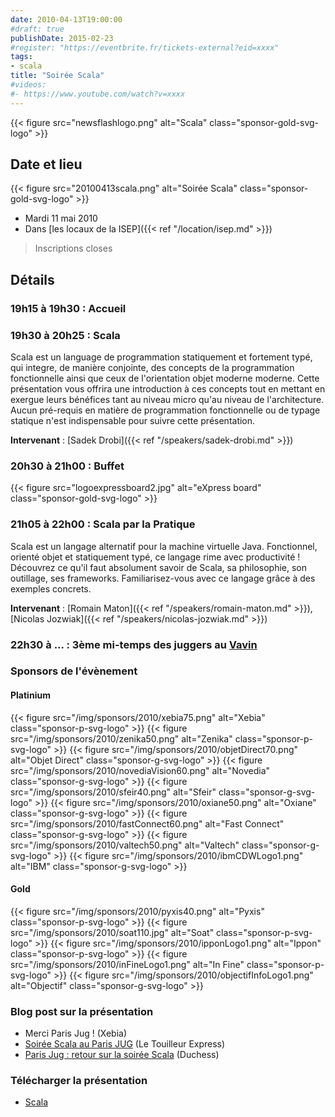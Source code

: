 ```yaml
---
date: 2010-04-13T19:00:00
#draft: true
publishDate: 2015-02-23
#register: "https://eventbrite.fr/tickets-external?eid=xxxx"
tags:
- scala
title: "Soirée Scala"
#videos:
#- https://www.youtube.com/watch?v=xxxx
---
```


{{< figure src="newsflashlogo.png" alt="Scala" class="sponsor-gold-svg-logo" >}}

## Date et lieu

{{< figure src="20100413scala.png" alt="Soirée Scala" class="sponsor-gold-svg-logo" >}}

* Mardi 11 mai 2010
* Dans [les locaux de la ISEP]({{< ref "/location/isep.md" >}})

> Inscriptions closes

## Détails

### 19h15 à 19h30 : Accueil

### 19h30 à 20h25 : Scala

Scala est un language de programmation statiquement et fortement typé, qui integre, de manière conjointe, des concepts de la programmation fonctionnelle ainsi que ceux de l'orientation objet moderne moderne. Cette présentation vous offrira une introduction à ces concepts tout en mettant en exergue leurs bénéfices tant au niveau micro qu'au niveau de l'architecture. Aucun pré-requis en matière de programmation fonctionnelle ou de typage statique n'est indispensable pour suivre cette présentation.

**Intervenant** : [Sadek Drobi]({{< ref "/speakers/sadek-drobi.md" >}}) 

### 20h30 à 21h00 : Buffet

{{< figure src="logoexpressboard2.jpg" alt="eXpress board" class="sponsor-gold-svg-logo" >}}

### 21h05 à 22h00 : Scala par la Pratique

Scala est un langage alternatif pour la machine virtuelle Java. Fonctionnel, orienté objet et statiquement typé, ce langage rime avec productivité ! Découvrez ce qu'il faut absolument savoir de Scala, sa philosophie, son outillage, ses frameworks. Familiarisez-vous avec ce langage grâce à des exemples concrets.

**Intervenant** : [Romain Maton]({{< ref "/speakers/romain-maton.md" >}}), [Nicolas Jozwiak]({{< ref "/speakers/nicolas-jozwiak.md" >}})


### 22h30 à  ... : 3ème mi-temps des juggers au [Vavin](https://www.google.com/maps/dir//48.84398,2.330533/@48.8439685,2.2603067,12z)

### Sponsors de l'évènement

#### Platinium

{{< figure src="/img/sponsors/2010/xebia75.png" alt="Xebia" class="sponsor-p-svg-logo" >}}
{{< figure src="/img/sponsors/2010/zenika50.png" alt="Zenika" class="sponsor-p-svg-logo" >}}
{{< figure src="/img/sponsors/2010/objetDirect70.png" alt="Objet Direct" class="sponsor-g-svg-logo" >}}
{{< figure src="/img/sponsors/2010/novediaVision60.png" alt="Novedia" class="sponsor-g-svg-logo" >}}
{{< figure src="/img/sponsors/2010/sfeir40.png" alt="Sfeir" class="sponsor-g-svg-logo" >}}
{{< figure src="/img/sponsors/2010/oxiane50.png" alt="Oxiane" class="sponsor-g-svg-logo" >}}
{{< figure src="/img/sponsors/2010/fastConnect60.png" alt="Fast Connect" class="sponsor-g-svg-logo" >}}
{{< figure src="/img/sponsors/2010/valtech50.png" alt="Valtech" class="sponsor-g-svg-logo" >}}
{{< figure src="/img/sponsors/2010/ibmCDWLogo1.png" alt="IBM" class="sponsor-g-svg-logo" >}}

#### Gold

{{< figure src="/img/sponsors/2010/pyxis40.png" alt="Pyxis" class="sponsor-p-svg-logo" >}}
{{< figure src="/img/sponsors/2010/soat110.jpg" alt="Soat" class="sponsor-p-svg-logo" >}}
{{< figure src="/img/sponsors/2010/ipponLogo1.png" alt="Ippon" class="sponsor-p-svg-logo" >}}
{{< figure src="/img/sponsors/2010/inFineLogo1.png" alt="In Fine" class="sponsor-p-svg-logo" >}}
{{< figure src="/img/sponsors/2010/objectifInfoLogo1.png" alt="Objectif" class="sponsor-g-svg-logo" >}}

### Blog post sur la présentation

* Merci Paris Jug ! (Xebia)
* [Soirée Scala au Paris JUG](http://www.touilleur-express.fr/2010/04/18/soiree-scala-au-paris-jug/) (Le Touilleur Express)
* [Paris Jug : retour sur la soirée Scala](https://www.duchess-france.fr/les-conferences/2010/04/15/paris-jug-retour-sur-la-soiree-scala.html) (Duchess)

### Télécharger la présentation

* [Scala](Scala.pdf)
